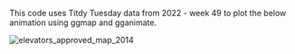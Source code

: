 This code uses Titdy Tuesday data from 2022 - week 49 to plot the below animation using ggmap and gganimate.


![elevators_approved_map_2014](https://user-images.githubusercontent.com/46545400/206229336-adf31278-2a3e-4719-9baf-b719364982bb.gif)
